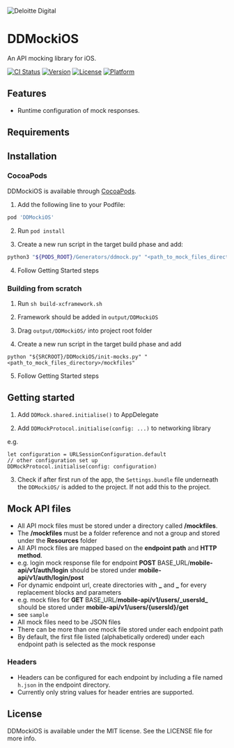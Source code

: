 ![Deloitte Digital](https://raw.githubusercontent.com/DeloitteDigitalAPAC/ddmock-ios/master/dd-logo.png)

# DDMockiOS

An API mocking library for iOS.

[![CI Status](https://img.shields.io/travis/DeloitteDigitalAPAC/ddmock-ios.svg?style=flat)](https://travis-ci.com/DeloitteDigitalAPAC/ddmock-ios)
[![Version](https://img.shields.io/cocoapods/v/DDMockiOS.svg?style=flat)](https://cocoapods.org/pods/DDMockiOS)
[![License](https://img.shields.io/cocoapods/l/DDMockiOS.svg?style=flat)](https://cocoapods.org/pods/DDMockiOS)
[![Platform](https://img.shields.io/cocoapods/p/DDMockiOS.svg?style=flat)](https://cocoapods.org/pods/DDMockiOS)

## Features

* Runtime configuration of mock responses.


## Requirements

## Installation

### CocoaPods

DDMockiOS is available through [CocoaPods](https://cocoapods.org). 
1. Add the following line to your Podfile:

```ruby
pod 'DDMockiOS'
```
2. Run `pod install`

3. Create a new run script in the target build phase and add:

```bash
python3 "${PODS_ROOT}/Generators/ddmock.py" "<path_to_mock_files_directory>/mockfiles"
```

4. Follow Getting Started steps

### Building from scratch

1. Run `sh build-xcframework.sh`

2. Framework should be added in `output/DDMockiOS`

3. Drag `output/DDMockiOS/` into project root folder

4. Create a new run script in the target build phase and add

`python "${SRCROOT}/DDMockiOS/init-mocks.py" "<path_to_mock_files_directory>/mockfiles"`

5. Follow Getting Started steps

## Getting started

1. Add `DDMock.shared.initialise()` to AppDelegate

2. Add `DDMockProtocol.initialise(config: ...)` to networking library

e.g. 

```
let configuration = URLSessionConfiguration.default
// other configuration set up
DDMockProtocol.initialise(config: configuration)
```

3. Check if after first run of the app, the `Settings.bundle` file underneath the `DDMockiOS/` is added to the project. If not add this to the project.

## Mock API files

* All API mock files must be stored under a directory called __/mockfiles__.
* The  __/mockfiles__ must be a folder reference and not a group and stored under the __Resources__ folder
* All API mock files are mapped based on the __endpoint path__ and __HTTP method__.
* e.g. login mock response file for endpoint __POST__ BASE_URL/__mobile-api/v1/auth/login__ should be stored under __mobile-api/v1/auth/login/post__
* For dynamic endpoint url, create directories with __\___ and __\___ for every replacement blocks and parameters
* e.g. mock files for __GET__ BASE_URL/__mobile-api/v1/users/\_usersId\___ should be stored under __mobile-api/v1/users/{usersId}/get__
* see `sample`
* All mock files need to be JSON files
* There can be more than one mock file stored under each endpoint path
* By default, the first file listed (alphabetically ordered) under each endpoint path is selected as the mock response

### Headers

* Headers can be configured for each endpoint by including a file named `h.json` in the endpoint directory.
* Currently only string values for header entries are supported.

## License

DDMockiOS is available under the MIT license. See the LICENSE file for more info.
